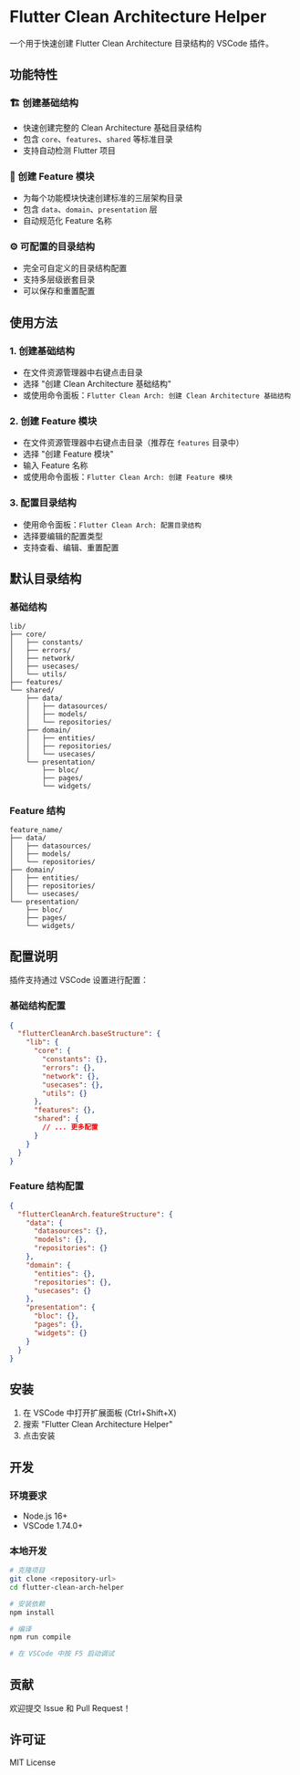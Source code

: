 # Flutter Clean Architecture Helper

一个用于快速创建 Flutter Clean Architecture 目录结构的 VSCode 插件。

## 功能特性

### 🏗️ 创建基础结构
- 快速创建完整的 Clean Architecture 基础目录结构
- 包含 `core`、`features`、`shared` 等标准目录
- 支持自动检测 Flutter 项目

### 🎯 创建 Feature 模块
- 为每个功能模块快速创建标准的三层架构目录
- 包含 `data`、`domain`、`presentation` 层
- 自动规范化 Feature 名称

### ⚙️ 可配置的目录结构
- 完全可自定义的目录结构配置
- 支持多层级嵌套目录
- 可以保存和重置配置

## 使用方法

### 1. 创建基础结构
- 在文件资源管理器中右键点击目录
- 选择 "创建 Clean Architecture 基础结构"
- 或使用命令面板：`Flutter Clean Arch: 创建 Clean Architecture 基础结构`

### 2. 创建 Feature 模块
- 在文件资源管理器中右键点击目录（推荐在 `features` 目录中）
- 选择 "创建 Feature 模块"
- 输入 Feature 名称
- 或使用命令面板：`Flutter Clean Arch: 创建 Feature 模块`

### 3. 配置目录结构
- 使用命令面板：`Flutter Clean Arch: 配置目录结构`
- 选择要编辑的配置类型
- 支持查看、编辑、重置配置

## 默认目录结构

### 基础结构
```
lib/
├── core/
│   ├── constants/
│   ├── errors/
│   ├── network/
│   ├── usecases/
│   └── utils/
├── features/
└── shared/
    ├── data/
    │   ├── datasources/
    │   ├── models/
    │   └── repositories/
    ├── domain/
    │   ├── entities/
    │   ├── repositories/
    │   └── usecases/
    └── presentation/
        ├── bloc/
        ├── pages/
        └── widgets/
```

### Feature 结构
```
feature_name/
├── data/
│   ├── datasources/
│   ├── models/
│   └── repositories/
├── domain/
│   ├── entities/
│   ├── repositories/
│   └── usecases/
└── presentation/
    ├── bloc/
    ├── pages/
    └── widgets/
```

## 配置说明

插件支持通过 VSCode 设置进行配置：

### 基础结构配置
```json
{
  "flutterCleanArch.baseStructure": {
    "lib": {
      "core": {
        "constants": {},
        "errors": {},
        "network": {},
        "usecases": {},
        "utils": {}
      },
      "features": {},
      "shared": {
        // ... 更多配置
      }
    }
  }
}
```

### Feature 结构配置
```json
{
  "flutterCleanArch.featureStructure": {
    "data": {
      "datasources": {},
      "models": {},
      "repositories": {}
    },
    "domain": {
      "entities": {},
      "repositories": {},
      "usecases": {}
    },
    "presentation": {
      "bloc": {},
      "pages": {},
      "widgets": {}
    }
  }
}
```

## 安装

1. 在 VSCode 中打开扩展面板 (Ctrl+Shift+X)
2. 搜索 "Flutter Clean Architecture Helper"
3. 点击安装

## 开发

### 环境要求
- Node.js 16+
- VSCode 1.74.0+

### 本地开发
```bash
# 克隆项目
git clone <repository-url>
cd flutter-clean-arch-helper

# 安装依赖
npm install

# 编译
npm run compile

# 在 VSCode 中按 F5 启动调试
```

## 贡献

欢迎提交 Issue 和 Pull Request！

## 许可证

MIT License
